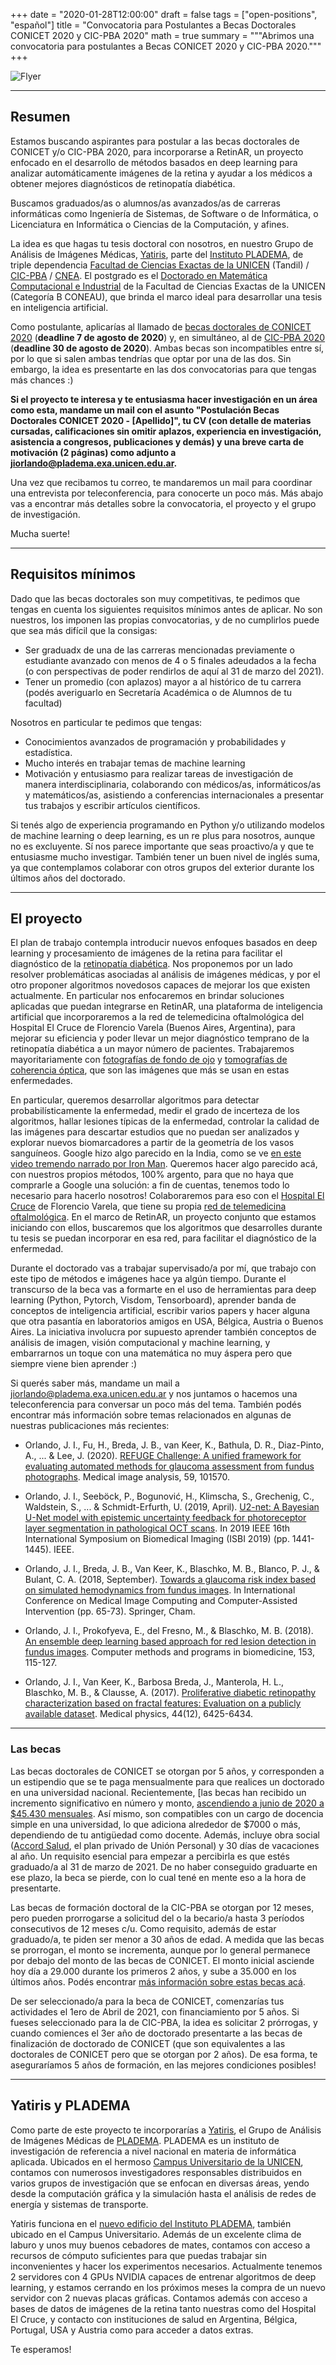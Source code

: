 +++
date = "2020-01-28T12:00:00"
draft = false
tags = ["open-positions", "español"]
title = "Convocatoria para Postulantes a Becas Doctorales CONICET 2020 y CIC-PBA 2020"
math = true
summary = """Abrimos una convocatoria para postulantes a Becas CONICET 2020 y CIC-PBA 2020."""
+++

![Flyer](/img/headers/open-position-2020-conicet-header.png)


---

## Resumen

Estamos buscando aspirantes para postular a las becas doctorales de CONICET y/o CIC-PBA 2020, para incorporarse a RetinAR, un proyecto enfocado en el desarrollo de métodos basados en deep learning para analizar automáticamente imágenes de la retina y ayudar a los médicos a obtener mejores diagnósticos de retinopatía diabética.

Buscamos graduados/as o alumnos/as avanzados/as de carreras informáticas como Ingeniería de Sistemas, de Software o de Informática, o Licenciatura en Informática o Ciencias de la Computación, y afines.

La idea es que hagas tu tesis doctoral con nosotros, en nuestro Grupo de Análisis de Imágenes Médicas, [Yatiris](https://yatiris.github.io/), parte del [Instituto PLADEMA](http://www.pladema.net/), de triple dependencia [Facultad de Ciencias Exactas de la UNICEN](http://exa.unicen.edu.ar/) (Tandil) / [CIC-PBA](https://www.gba.gob.ar/cic/) / [CNEA](https://www.argentina.gob.ar/cnea). El postgrado es el [Doctorado en Matemática Computacional e Industrial](https://www.exa.unicen.edu.ar/es/estudios/posgrado/doctorado-matematica-computacional-e-industrial) de la Facultad de Ciencias Exactas de la UNICEN (Categoría B CONEAU), que brinda el marco ideal para desarrollar una tesis en inteligencia artificial.

Como postulante, aplicarías al llamado de [becas doctorales de CONICET 2020](https://convocatorias.conicet.gov.ar/becas/) (**deadline 7 de agosto de 2020**) y, en simultáneo, al de [CIC-PBA 2020](https://www.gba.gob.ar/cic/becas_doctorales) (**deadline 30 de agosto de 2020**). Ambas becas son incompatibles entre sí, por lo que si salen ambas tendrías que optar por una de las dos. Sin embargo, la idea es presentarte en las dos convocatorias para que tengas más chances :)

**Si el proyecto te interesa y te entusiasma hacer investigación en un área como esta, mandame un mail con el asunto "Postulación Becas Doctorales CONICET 2020 - \[Apellido\]", tu CV (con detalle de materias cursadas, calificaciones sin omitir aplazos, experiencia en investigación, asistencia a congresos, publicaciones y demás) y una breve carta de motivación (2 páginas) como adjunto a [jiorlando@pladema.exa.unicen.edu.ar](mailto:jiorlando@pladema.exa.unicen.edu.ar).**

Una vez que recibamos tu correo, te mandaremos un mail para coordinar una entrevista por teleconferencia, para conocerte un poco más. Más abajo vas a encontrar más detalles sobre la convocatoria, el proyecto y el grupo de investigación.

Mucha suerte!


---


## Requisitos mínimos

Dado que las becas doctorales son muy competitivas, te pedimos que tengas en cuenta los siguientes requisitos mínimos antes de aplicar. No son nuestros, los imponen las propias convocatorias, y de no cumplirlos puede que sea más difícil que la consigas:

* Ser graduadx de una de las carreras mencionadas previamente o estudiante avanzado con menos de 4 o 5 finales adeudados a la fecha (o con perspectivas de poder rendirlos de aquí al 31 de marzo del 2021).
* Tener un promedio (con aplazos) mayor a al histórico de tu carrera (podés averiguarlo en Secretaría Académica o de Alumnos de tu facultad)

Nosotros en particular te pedimos que tengas:

* Conocimientos avanzados de programación y probabilidades y estadística.
* Mucho interés en trabajar temas de machine learning
* Motivación y entusiasmo para realizar tareas de investigación de manera interdisciplinaria, colaborando con médicos/as, informáticos/as y matemáticos/as, asistiendo a conferencias internacionales a presentar tus trabajos y escribir artículos científicos.

Si tenés algo de experiencia programando en Python y/o utilizando modelos de machine learning o deep learning, es un re plus para nosotros, aunque no es excluyente. Sí nos parece importante que seas proactivo/a y que te entusiasme mucho investigar. También tener un buen nivel de inglés suma, ya que contemplamos colaborar con otros grupos del exterior durante los últimos años del doctorado.


---


## El proyecto

El plan de trabajo contempla introducir nuevos enfoques basados en deep learning y procesamiento de imágenes de la retina para facilitar el diagnóstico de la [retinopatía diabética](https://www.sightsavers.org/protecting-sight/diabetic-retinopathy/?gclid=CjwKCAiA1L_xBRA2EiwAgcLKAwCOb6NgCEyUj_FeDUR3-R9leebOAiv1WBR2FdZWGPEgY9aGbifDSRoCxdMQAvD_BwE). Nos proponemos por un lado resolver problemáticas asociadas al análisis de imágenes médicas, y por el otro proponer algoritmos novedosos capaces de mejorar los que existen actualmente. En particular nos enfocaremos en brindar soluciones aplicadas que puedan integrarse en RetinAR, una plataforma de inteligencia artificial que incorporaremos a la red de telemedicina oftalmológica del Hospital El Cruce de Florencio Varela (Buenos Aires, Argentina), para mejorar su eficiencia y poder llevar un mejor diagnóstico temprano de la retinopatía diabética a un mayor número de pacientes. Trabajaremos mayoritariamente con [fotografías de fondo de ojo](https://en.wikipedia.org/wiki/Fundus_photography) y [tomografías de coherencia óptica](https://en.wikipedia.org/wiki/Optical_coherence_tomography), que son las imágenes que más se usan en estas enfermedades.

En particular, queremos desarrollar algoritmos para detectar probabilísticamente la enfermedad, medir el grado de incerteza de los algoritmos, hallar lesiones típicas de la enfermedad, controlar la calidad de las imágenes para descartar estudios que no puedan ser analizados y explorar nuevos biomarcadores a partir de la geometría de los vasos sanguíneos. Google hizo algo parecido en la India, como se ve [en este video tremendo narrado por Iron Man](https://youtu.be/V5aZjsWM2wo?t=955). Queremos hacer algo parecido acá, con nuestros propios métodos, 100% argento, para que no haya que comprarle a Google una solución: a fin de cuentas, tenemos todo lo necesario para hacerlo nosotros! Colaboraremos para eso con el [Hospital El Cruce](http://www.hospitalelcruce.org/index.php/servicios/81-servicios/3735-oftalmologia) de Florencio Varela, que tiene su propia [red de telemedicina oftalmológica](https://www.hospitalelcruce.org/index.php/noticiasprincipal/4251-programa-de-las-naciones-unidas-elogio-proyecto-de-teleoftalmologia-en-red-implementado-desde-el-hospital-el-cruce). En el marco de RetinAR, un proyecto conjunto que estamos iniciando con ellos, buscaremos que los algoritmos que desarrolles durante tu tesis se puedan incorporar en esa red, para facilitar el diagnóstico de la enfermedad. 

Durante el doctorado vas a trabajar supervisado/a por mí, que trabajo con este tipo de métodos e imágenes hace ya algún tiempo. Durante el transcurso de la beca vas a formarte en el uso de herramientas para deep learning (Python, Pytorch, Visdom, Tensorboard), aprender banda de conceptos de inteligencia artificial, escribir varios papers y hacer alguna que otra pasantía en laboratorios amigos en USA, Bélgica, Austria o Buenos Aires. La iniciativa involucra por supuesto aprender también conceptos de análisis de imagen, visión computacional y machine learning, y embarrarnos un toque con una matemática no muy áspera pero que siempre viene bien aprender :)

Si querés saber más, mandame un mail a jiorlando@pladema.exa.unicen.edu.ar y nos juntamos o hacemos una teleconferencia para conversar un poco más del tema. También podés encontrar más información sobre temas relacionados en algunas de nuestras publicaciones más recientes:

* Orlando, J. I., Fu, H., Breda, J. B., van Keer, K., Bathula, D. R., Diaz-Pinto, A., ... & Lee, J. (2020). [REFUGE Challenge: A unified framework for evaluating automated methods for glaucoma assessment from fundus photographs](https://arxiv.org/pdf/1910.03667.pdf). Medical image analysis, 59, 101570.

* Orlando, J. I., Seeböck, P., Bogunović, H., Klimscha, S., Grechenig, C., Waldstein, S., ... & Schmidt-Erfurth, U. (2019, April). [U2-net: A Bayesian U-Net model with epistemic uncertainty feedback for photoreceptor layer segmentation in pathological OCT scans](https://arxiv.org/pdf/1901.07929.pdf). In 2019 IEEE 16th International Symposium on Biomedical Imaging (ISBI 2019) (pp. 1441-1445). IEEE.

* Orlando, J. I., Breda, J. B., Van Keer, K., Blaschko, M. B., Blanco, P. J., & Bulant, C. A. (2018, September). [Towards a glaucoma risk index based on simulated hemodynamics from fundus images](https://arxiv.org/abs/1805.10273). In International Conference on Medical Image Computing and Computer-Assisted Intervention (pp. 65-73). Springer, Cham.

* Orlando, J. I., Prokofyeva, E., del Fresno, M., & Blaschko, M. B. (2018). [An ensemble deep learning based approach for red lesion detection in fundus images](https://arxiv.org/abs/1706.03008). Computer methods and programs in biomedicine, 153, 115-127.

* Orlando, J. I., Van Keer, K., Barbosa Breda, J., Manterola, H. L., Blaschko, M. B., & Clausse, A. (2017). [Proliferative diabetic retinopathy characterization based on fractal features: Evaluation on a publicly available dataset](https://www.ncbi.nlm.nih.gov/pubmed/29044550). Medical physics, 44(12), 6425-6434.



---


### Las becas

Las becas doctorales de CONICET se otorgan por 5 años, y corresponden a un estipendio que se te paga mensualmente para que realices un doctorado en una universidad nacional. Recientemente, [las becas han recibido un incremento significativo en número y monto, [ascendiendo a junio de 2020 a $45.430 mensuales](https://www.lanacion.com.ar/sociedad/el-gobierno-aumento-45000-pesos-becas-investigacion-nid2324647). Así mismo, son compatibles con un cargo de docencia simple en una universidad, lo que adiciona alrededor de $7000 o más, dependiendo de tu antigüedad como docente. Además, incluye obra social ([Accord Salud](https://www.accordsalud.com.ar/), el plan privado de Unión Personal) y 30 días de vacaciones al año. Un requisito esencial para empezar a percibirla es que estés graduado/a al 31 de marzo de 2021. De no haber conseguido graduarte en ese plazo, la beca se pierde, con lo cual tené en mente eso a la hora de presentarte.

Las becas de formación doctoral de la CIC-PBA se otorgan por 12 meses, pero pueden prorrogarse a solicitud del o la becario/a hasta 3 períodos consecutivos de 12 meses c/u. Como requisito, además de estar graduado/a, te piden ser menor a 30 años de edad. A medida que las becas se prorrogan, el monto se incrementa, aunque por lo general permanece por debajo del monto de las becas de CONICET. El monto inicial asciende hoy día a 29.000 durante los primeros 2 años, y sube a 35.000 en los últimos años. Podés encontrar [más información sobre estas becas acá](http://www.cic.gba.gob.ar/wp-content/uploads/2017/01/Legislacion-Reglamento-Becas-Doctorales-873-16-1.pdf). 

De ser seleccionado/a para la beca de CONICET, comenzarías tus actividades el 1ero de Abril de 2021, con financiamiento por 5 años. Si fueses seleccionado para la de CIC-PBA, la idea es solicitar 2 prórrogas, y cuando comiences el 3er año de doctorado presentarte a las becas de finalización de doctorado de CONICET (que son equivalentes a las doctorales de CONICET pero que se otorgan por 2 años). De esa forma, te aseguraríamos 5 años de formación, en las mejores condiciones posibles!



---


## Yatiris y PLADEMA

Como parte de este proyecto te incorporarías a [Yatiris](https://yatiris.github.io), el Grupo de Análisis de Imágenes Médicas de [PLADEMA](http://www.pladema.net/). 
PLADEMA es un instituto de investigación de referencia a nivel nacional en materia de informática aplicada. Ubicados en el hermoso [Campus Universitario de la UNICEN](https://www.google.com/search?q=campus+unicen+tandil&safe=off&sxsrf=ACYBGNT7AhMgECyRDhzingYKvSE35rJx4g:1580303675614&source=lnms&tbm=isch&sa=X&ved=2ahUKEwjL9eL58ajnAhX3H7kGHWpmB0MQ_AUoAXoECBIQAw&biw=1920&bih=976), contamos con numerosos investigadores responsables distribuidos en varios grupos de investigación que se enfocan en diversas áreas, yendo desde la computación gráfica y la simulación hasta el análisis de redes de energía y sistemas de transporte. 

Yatiris funciona en el [nuevo edificio del Instituto PLADEMA](https://www.exa.unicen.edu.ar/es/noticia/pladema-amplio-su-edificio-e-incremento-su-capacidad-trabajo), también ubicado en el Campus Universitario. Además de un excelente clima de laburo y unos muy buenos cebadores de mates, contamos con acceso a recursos de cómputo suficientes para que puedas trabajar sin inconvenientes y hacer los experimentos necesarios. Actualmente tenemos 2 servidores con 4 GPUs NVIDIA capaces de entrenar algoritmos de deep learning, y estamos cerrando en los próximos meses la compra de un nuevo servidor con 2 nuevas placas gráficas. Contamos además con acceso a bases de datos de imágenes de la retina tanto nuestras como del Hospital El Cruce, y contacto con instituciones de salud en Argentina, Bélgica, Portugal, USA y Austria como para acceder a datos extras.

Te esperamos!
